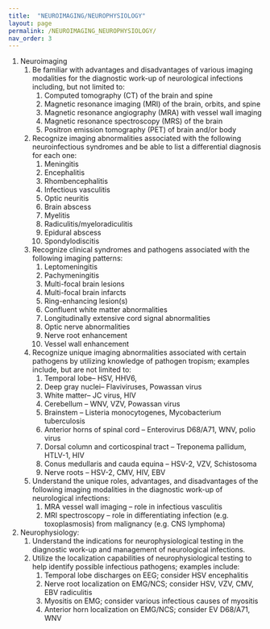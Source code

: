 ```yaml
---
title:  "NEUROIMAGING/NEUROPHYSIOLOGY"
layout: page
permalink: /NEUROIMAGING_NEUROPHYSIOLOGY/
nav_order: 3
---
```


1. Neuroimaging  
   1. Be familiar with advantages and disadvantages of various imaging modalities for the diagnostic work-up of neurological infections including, but not limited to:  
      1. Computed tomography (CT) of the brain and spine  
      2. Magnetic resonance imaging (MRI) of the brain, orbits, and spine  
      3. Magnetic resonance angiography (MRA) with vessel wall imaging  
      4. Magnetic resonance spectroscopy (MRS) of the brain  
      5. Positron emission tomography (PET) of brain and/or body  
   2. Recognize imaging abnormalities associated with the following neuroinfectious syndromes and be able to list a differential diagnosis for each one:  
      1. Meningitis  
      2. Encephalitis  
      3. Rhombencephalitis  
      4. Infectious vasculitis  
      5. Optic neuritis  
      6. Brain abscess  
      7. Myelitis  
      8. Radiculitis/myeloradiculitis  
      9. Epidural abscess  
      10. Spondylodiscitis  
   3. Recognize clinical syndromes and pathogens associated with the following imaging patterns:  
      1. Leptomeningitis  
      2. Pachymeningitis  
      3. Multi-focal brain lesions  
      4. Multi-focal brain infarcts  
      5. Ring-enhancing lesion(s)  
      6. Confluent white matter abnormalities  
      7. Longitudinally extensive cord signal abnormalities  
      8. Optic nerve abnormalities  
      9. Nerve root enhancement  
      10. Vessel wall enhancement  
   4. Recognize unique imaging abnormalities associated with certain pathogens by utilizing knowledge of pathogen tropism; examples include, but are not limited to:  
      1. Temporal lobe– HSV, HHV6,  
      2. Deep gray nuclei– Flaviviruses, Powassan virus  
      3. White matter– JC virus, HIV  
      4. Cerebellum – WNV, VZV, Powassan virus  
      5. Brainstem – Listeria monocytogenes, Mycobacterium tuberculosis  
      6. Anterior horns of spinal cord – Enterovirus D68/A71, WNV, polio virus  
      7. Dorsal column and corticospinal tract – Treponema pallidum, HTLV-1, HIV   
      8. Conus medullaris and cauda equina – HSV-2, VZV, Schistosoma  
      9. Nerve roots – HSV-2, CMV, HIV, EBV  
   5. Understand the unique roles, advantages, and disadvantages of the following imaging modalities in the diagnostic work-up of neurological infections:  
      1. MRA vessel wall imaging – role in infectious vasculitis  
      2. MRI spectroscopy – role in differentiating infection (e.g. toxoplasmosis) from malignancy (e.g. CNS lymphoma)  
2. Neurophysiology:  
   1. Understand the indications for neurophysiological testing in the diagnostic work-up and management of neurological infections.  
   2. Utilize the localization capabilities of neurophysiological testing to help identify possible infectious pathogens; examples include:  
      1. Temporal lobe discharges on EEG; consider HSV encephalitis  
      2. Nerve root localization on EMG/NCS; consider HSV, VZV, CMV, EBV radiculitis  
      3. Myositis on EMG; consider various infectious causes of myositis  
      4. Anterior horn localization on EMG/NCS; consider EV D68/A71, WNV


